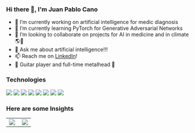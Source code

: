 ### Hi there 👋, I'm Juan Pablo Cano

<!--
**jpcano1/jpcano1** is a ✨ _special_ ✨ repository because its `README.md` (this file) appears on your GitHub profile.

Here are some ideas to get you started:
-->

- 🔭 I’m currently working on artificial intelligence for medic diagnosis
- 🌱 I’m currently learning PyTorch for Generative Adversarial Networks
- 👯 I’m looking to collaborate on projects for AI in medicine and in climate 🌎🌱
- 💬 Ask me about artificial intelligence!!!
- 📫 Reach me on [LinkedIn](https://www.linkedin.com/in/juan-pablo-cano-buitrago-2aa127150/)!
- 🎸 Guitar player and full-time metalhead 🤘

### Technologies
![](https://img.shields.io/badge/IDE-Visual%20Studio%20Code-informational?style=plastic&logo=Visual-Studio-Code)
![](https://img.shields.io/badge/IDE-PyCharm-ADFF2F?style=plastic&logo=PyCharm)
![](https://img.shields.io/badge/-TensorFlow-orange?style=plastic&logo=TensorFlow&logoColor=FFFFFF)
![](https://img.shields.io/badge/-Jupyter-F37626?style=plastic&logo=jupyter&logoColor=FFFFFF)
![](https://img.shields.io/badge/-Bootstrap-563D7C?style=plastic&logo=Bootstrap&logoColor=FFFFFF)
![](https://img.shields.io/badge/-Angular-DD0031?style=plastic&logo=angular&logoColor=FFFFFF)
![](https://img.shields.io/badge/-Django-092E20?style=plastic&logo=django&logoColor=FFFFFF)
![](https://img.shields.io/badge/-PyTorch-c6000a?style=plastic&logo=PyTorch&logoColor=FFFFFF)

### Here are some Insights
<table>
  <tr>
    <td>
<img align="left" src="https://github-readme-stats.vercel.app/api?username=jpcano1&show_icons=true&include_all_commits=true&count_private=true"/>
    </td>
    <td>
<img align="center" src="https://github-readme-stats.vercel.app/api/top-langs/?username=jpcano1&hide=TSQL,HTML,CSS"/>
    </td>
  </tr>
</table>
